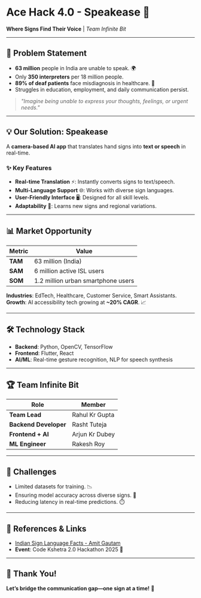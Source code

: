 # Ace Hack 4.0 - Speakease 🚀  
**Where Signs Find Their Voice** | *Team Infinite Bit*  

---

## 📌 Problem Statement  
- **63 million** people in India are unable to speak. 🌍  
- Only **350 interpreters** per 18 million people.  
- **89% of deaf patients** face misdiagnosis in healthcare. 🏥  
- Struggles in education, employment, and daily communication persist.  

> *"Imagine being unable to express your thoughts, feelings, or urgent needs."*  

---

## 💡 Our Solution: **Speakease**  
A **camera-based AI app** that translates hand signs into **text or speech** in real-time.  

### ✨ Key Features  
- **Real-time Translation** ⚡: Instantly converts signs to text/speech.  
- **Multi-Language Support** 🌐: Works with diverse sign languages.  
- **User-Friendly Interface** 🖥️: Designed for all skill levels.  
- **Adaptability** 🤖: Learns new signs and regional variations.  

---

## 📊 Market Opportunity  
| Metric       | Value                          |  
|--------------|--------------------------------|  
| **TAM**      | 63 million (India)             |  
| **SAM**      | 6 million active ISL users     |  
| **SOM**      | 1.2 million urban smartphone users |  

**Industries**: EdTech, Healthcare, Customer Service, Smart Assistants.  
**Growth**: AI accessibility tech growing at **~20% CAGR**. 📈  

---

## 🛠️ Technology Stack  
- **Backend**: Python, OpenCV, TensorFlow  
- **Frontend**: Flutter, React  
- **AI/ML**: Real-time gesture recognition, NLP for speech synthesis  

---

## 🏆 Team Infinite Bit  
| Role                | Member            |  
|---------------------|-------------------|  
| **Team Lead**       | Rahul Kr Gupta    |  
| **Backend Developer** | Rasht Tuteja     |  
| **Frontend + AI**   | Arjun Kr Dubey    |  
| **ML Engineer**     | Rakesh Roy        |  

---

## 🚧 Challenges  
- Limited datasets for training. 📉  
- Ensuring model accuracy across diverse signs. 🎯  
- Reducing latency in real-time predictions. ⏱️  

---

## 🔗 References & Links  
- [Indian Sign Language Facts - Amit Gautam](https://www.linkedin.com/pulse/indian-sign-language-facts-amit-gautam)  
- **Event**: Code Kshetra 2.0 Hackathon 2025 🏅  

---

## 🙏 Thank You!  
**Let’s bridge the communication gap—one sign at a time!** 🤟  
